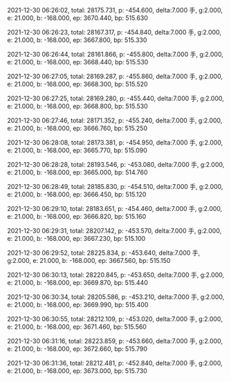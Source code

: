 2021-12-30 06:26:02, total: 28175.731, p: -454.600, delta:7.000 手, g:2.000, e: 21.000, b: -168.000, ep: 3670.440, bp: 515.630

2021-12-30 06:26:23, total: 28167.317, p: -454.840, delta:7.000 手, g:2.000, e: 21.000, b: -168.000, ep: 3667.800, bp: 515.330

2021-12-30 06:26:44, total: 28161.866, p: -455.800, delta:7.000 手, g:2.000, e: 21.000, b: -168.000, ep: 3668.440, bp: 515.530

2021-12-30 06:27:05, total: 28169.287, p: -455.860, delta:7.000 手, g:2.000, e: 21.000, b: -168.000, ep: 3668.300, bp: 515.520

2021-12-30 06:27:25, total: 28169.280, p: -455.440, delta:7.000 手, g:2.000, e: 21.000, b: -168.000, ep: 3668.800, bp: 515.530

2021-12-30 06:27:46, total: 28171.352, p: -455.240, delta:7.000 手, g:2.000, e: 21.000, b: -168.000, ep: 3666.760, bp: 515.250

2021-12-30 06:28:08, total: 28173.381, p: -454.950, delta:7.000 手, g:2.000, e: 21.000, b: -168.000, ep: 3665.770, bp: 515.090

2021-12-30 06:28:28, total: 28193.546, p: -453.080, delta:7.000 手, g:2.000, e: 21.000, b: -168.000, ep: 3665.000, bp: 514.760

2021-12-30 06:28:49, total: 28185.830, p: -454.510, delta:7.000 手, g:2.000, e: 21.000, b: -168.000, ep: 3666.450, bp: 515.120

2021-12-30 06:29:10, total: 28183.651, p: -454.460, delta:7.000 手, g:2.000, e: 21.000, b: -168.000, ep: 3666.820, bp: 515.160

2021-12-30 06:29:31, total: 28207.142, p: -453.570, delta:7.000 手, g:2.000, e: 21.000, b: -168.000, ep: 3667.230, bp: 515.100

2021-12-30 06:29:52, total: 28225.834, p: -453.640, delta:7.000 手, g:2.000, e: 21.000, b: -168.000, ep: 3667.560, bp: 515.150

2021-12-30 06:30:13, total: 28220.845, p: -453.650, delta:7.000 手, g:2.000, e: 21.000, b: -168.000, ep: 3669.870, bp: 515.440

2021-12-30 06:30:34, total: 28205.586, p: -453.210, delta:7.000 手, g:2.000, e: 21.000, b: -168.000, ep: 3669.990, bp: 515.400

2021-12-30 06:30:55, total: 28212.109, p: -453.020, delta:7.000 手, g:2.000, e: 21.000, b: -168.000, ep: 3671.460, bp: 515.560

2021-12-30 06:31:16, total: 28223.859, p: -453.660, delta:7.000 手, g:2.000, e: 21.000, b: -168.000, ep: 3672.660, bp: 515.790

2021-12-30 06:31:36, total: 28212.481, p: -452.840, delta:7.000 手, g:2.000, e: 21.000, b: -168.000, ep: 3673.000, bp: 515.730